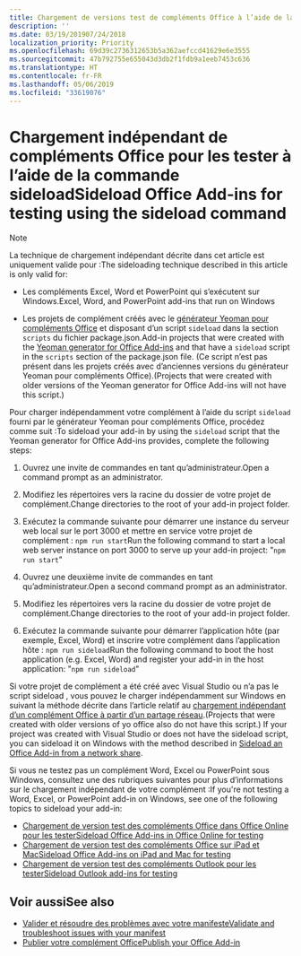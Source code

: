 ```yaml
---
title: Chargement de versions test de compléments Office à l’aide de la commande sideload
description: ''
ms.date: 03/19/201907/24/2018
localization_priority: Priority
ms.openlocfilehash: 69d39c2736312653b5a362aefccd41629e6e3555
ms.sourcegitcommit: 47b792755e655043d3db2f1fdb9a1eeb7453c636
ms.translationtype: HT
ms.contentlocale: fr-FR
ms.lasthandoff: 05/06/2019
ms.locfileid: "33619076"
---
```

# <a name="sideload-office-add-ins-for-testing-using-the-sideload-command"></a><span data-ttu-id="c10b8-102">Chargement indépendant de compléments Office pour les tester à l’aide de la commande sideload</span><span class="sxs-lookup"><span data-stu-id="c10b8-102">Sideload Office Add-ins for testing using the sideload command</span></span>
 
> [!NOTE]
> <span data-ttu-id="c10b8-103">La technique de chargement indépendant décrite dans cet article est uniquement valide pour :</span><span class="sxs-lookup"><span data-stu-id="c10b8-103">The sideloading technique described in this article is only valid for:</span></span>
> 
> - <span data-ttu-id="c10b8-104">Les compléments Excel, Word et PowerPoint qui s’exécutent sur Windows.</span><span class="sxs-lookup"><span data-stu-id="c10b8-104">Excel, Word, and PowerPoint add-ins that run on Windows</span></span>
> 
> - <span data-ttu-id="c10b8-105">Les projets de complément créés avec le [générateur Yeoman pour compléments Office](https://github.com/OfficeDev/generator-office) et disposant d’un script `sideload` dans la section `scripts` du fichier package.json.</span><span class="sxs-lookup"><span data-stu-id="c10b8-105">Add-in projects that were created with the [Yeoman generator for Office Add-ins](https://github.com/OfficeDev/generator-office) and that have a `sideload` script in the `scripts` section of the package.json file.</span></span> <span data-ttu-id="c10b8-106">(Ce script n’est pas présent dans les projets créés avec d’anciennes versions du générateur Yeoman pour compléments Office).</span><span class="sxs-lookup"><span data-stu-id="c10b8-106">(Projects that were created with older versions of the Yeoman generator for Office Add-ins will not have this script.)</span></span>
 
<span data-ttu-id="c10b8-107">Pour charger indépendamment votre complément à l’aide du script `sideload` fourni par le générateur Yeoman pour compléments Office, procédez comme suit :</span><span class="sxs-lookup"><span data-stu-id="c10b8-107">To sideload your add-in by using the `sideload` script that the Yeoman generator for Office Add-ins provides, complete the following steps:</span></span>

1. <span data-ttu-id="c10b8-108">Ouvrez une invite de commandes en tant qu’administrateur.</span><span class="sxs-lookup"><span data-stu-id="c10b8-108">Open a command prompt as an administrator.</span></span>

2. <span data-ttu-id="c10b8-109">Modifiez les répertoires vers la racine du dossier de votre projet de complément.</span><span class="sxs-lookup"><span data-stu-id="c10b8-109">Change directories to the root of your add-in project folder.</span></span>

3. <span data-ttu-id="c10b8-110">Exécutez la commande suivante pour démarrer une instance du serveur web local sur le port 3000 et mettre en service votre projet de complément : `npm run start`</span><span class="sxs-lookup"><span data-stu-id="c10b8-110">Run the following command to start a local web server instance on port 3000 to serve up your add-in project: "`npm run start`"</span></span>

4. <span data-ttu-id="c10b8-111">Ouvrez une deuxième invite de commandes en tant qu’administrateur.</span><span class="sxs-lookup"><span data-stu-id="c10b8-111">Open a second command prompt as an administrator.</span></span>

5. <span data-ttu-id="c10b8-112">Modifiez les répertoires vers la racine du dossier de votre projet de complément.</span><span class="sxs-lookup"><span data-stu-id="c10b8-112">Change directories to the root of your add-in project folder.</span></span>

6. <span data-ttu-id="c10b8-113">Exécutez la commande suivante pour démarrer l’application hôte (par exemple, Excel, Word) et inscrire votre complément dans l’application hôte : `npm run sideload`</span><span class="sxs-lookup"><span data-stu-id="c10b8-113">Run the following command to boot the host application (e.g. Excel, Word) and register your add-in in the host application: "`npm run sideload`"</span></span>

<span data-ttu-id="c10b8-114">Si votre projet de complément a été créé avec Visual Studio ou n’a pas le script sideload , vous pouvez le charger indépendamment sur Windows en suivant la méthode décrite dans l’article relatif au [chargement indépendant d’un complément Office à partir d’un partage réseau](create-a-network-shared-folder-catalog-for-task-pane-and-content-add-ins.md).</span><span class="sxs-lookup"><span data-stu-id="c10b8-114">(Projects that were created with older versions of yo office also do not have this script.) If your project was created with Visual Studio or does not have the sideload script, you can sideload it on Windows with the method described in [Sideload an Office Add-in from a network share](create-a-network-shared-folder-catalog-for-task-pane-and-content-add-ins.md).</span></span>

<span data-ttu-id="c10b8-115">Si vous ne testez pas un complément Word, Excel ou PowerPoint sous Windows, consultez une des rubriques suivantes pour plus d’informations sur le chargement indépendant de votre complément :</span><span class="sxs-lookup"><span data-stu-id="c10b8-115">If you're not testing a Word, Excel, or PowerPoint add-in on Windows, see one of the following topics to sideload your add-in:</span></span>
 
- [<span data-ttu-id="c10b8-116">Chargement de version test des compléments Office dans Office Online pour les tester</span><span class="sxs-lookup"><span data-stu-id="c10b8-116">Sideload Office Add-ins in Office Online for testing</span></span>](sideload-office-add-ins-for-testing.md)
- [<span data-ttu-id="c10b8-117">Chargement de version test des compléments Office sur iPad et Mac</span><span class="sxs-lookup"><span data-stu-id="c10b8-117">Sideload Office Add-ins on iPad and Mac for testing</span></span>](sideload-an-office-add-in-on-ipad-and-mac.md)
- [<span data-ttu-id="c10b8-118">Chargement de version test des compléments Outlook pour les tester</span><span class="sxs-lookup"><span data-stu-id="c10b8-118">Sideload Outlook add-ins for testing</span></span>](/outlook/add-ins/sideload-outlook-add-ins-for-testing)

## <a name="see-also"></a><span data-ttu-id="c10b8-119">Voir aussi</span><span class="sxs-lookup"><span data-stu-id="c10b8-119">See also</span></span>

- [<span data-ttu-id="c10b8-120">Valider et résoudre des problèmes avec votre manifeste</span><span class="sxs-lookup"><span data-stu-id="c10b8-120">Validate and troubleshoot issues with your manifest</span></span>](troubleshoot-manifest.md)
- [<span data-ttu-id="c10b8-121">Publier votre complément Office</span><span class="sxs-lookup"><span data-stu-id="c10b8-121">Publish your Office Add-in</span></span>](../publish/publish.md)
